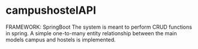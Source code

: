 # campushostelAPI
FRAMEWORK: SpringBoot 
The system is meant to perform CRUD functions in spring.
A simple one-to-many entity relationship between the main models campus and hostels is implemented.

